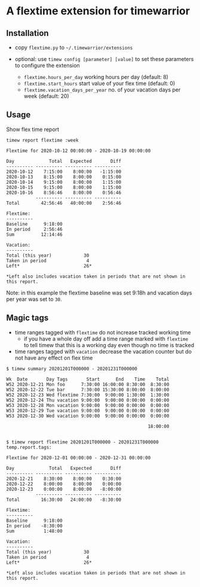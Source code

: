# A flextime extension for timewarrior

## Installation

* copy `flextime.py` to `~/.timewarrior/extensions`
* optional: use `timew config [parameter] [value]` to set these parameters to configure the extension

    * `flextime.hours_per_day` working hours per day (default: 8)
    * `flextime.start_hours` start value of your flex time (default: 0)
    * `flextime.vacation_days_per_year` no. of your vacation days per week (default: 20)

## Usage

Show flex time report

```
timew report flextime :week

Flextime for 2020-10-12 00:00:00 - 2020-10-19 00:00:00

Day             Total   Expected       Diff
---------- ---------- ---------- ----------
2020-10-12    7:15:00    8:00:00   -1:15:00
2020-10-13    8:15:00    8:00:00    0:15:00
2020-10-14    9:15:00    8:00:00    1:15:00
2020-10-15    9:15:00    8:00:00    1:15:00
2020-10-16    8:56:46    8:00:00    0:56:46
           ---------- ---------- ----------
Total        42:56:46   40:00:00    2:56:46

Flextime:
----------
Baseline      9:18:00 
In period     2:56:46 
Sum          12:14:46 

Vacation:
----------
Total (this year)            30 
Taken in period               4 
Left*                        26*

*Left also includes vacation taken in periods that are not shown in this report.
```

Note: in this example the flextime baseline was set 9:18h and vacation days per year was set to `30`.

## Magic tags

* time ranges tagged with `flextime` do not increase tracked working time
   * if you have a whole day off add a time range marked with `flextime` to tell timew that this is a working day even though no time is tracked
* time ranges tagged with `vacation` decrease the vacation counter but do not have any effect on flex time

```
$ timew summary 20201201T000000 - 20201231T000000

Wk  Date       Day Tags       Start      End    Time    Total
W52 2020-12-21 Mon foo      7:30:00 16:00:00 8:30:00  8:30:00
W52 2020-12-22 Tue bar      7:30:00 15:30:00 8:00:00  8:00:00
W52 2020-12-23 Wed flextime 7:30:00  9:00:00 1:30:00  1:30:00
W52 2020-12-24 Thu vacation 9:00:00  9:00:00 0:00:00  0:00:00
W53 2020-12-28 Mon vacation 9:00:00  9:00:00 0:00:00  0:00:00
W53 2020-12-29 Tue vacation 9:00:00  9:00:00 0:00:00  0:00:00
W53 2020-12-30 Wed vacation 9:00:00  9:00:00 0:00:00  0:00:00
                                                             
                                                     18:00:00


$ timew report flextime 20201201T000000 - 20201231T000000
temp.report.tags:

Flextime for 2020-12-01 00:00:00 - 2020-12-31 00:00:00

Day             Total   Expected       Diff
---------- ---------- ---------- ----------
2020-12-21    8:30:00    8:00:00    0:30:00
2020-12-22    8:00:00    8:00:00    0:00:00
2020-12-23    0:00:00    8:00:00   -8:00:00
           ---------- ---------- ----------
Total        16:30:00   24:00:00   -8:30:00

Flextime:
----------
Baseline      9:18:00 
In period    -8:30:00 
Sum           1:48:00 

Vacation:
----------
Total (this year)            30 
Taken in period               4 
Left*                        26*

*Left also includes vacation taken in periods that are not shown in this report.
```
    